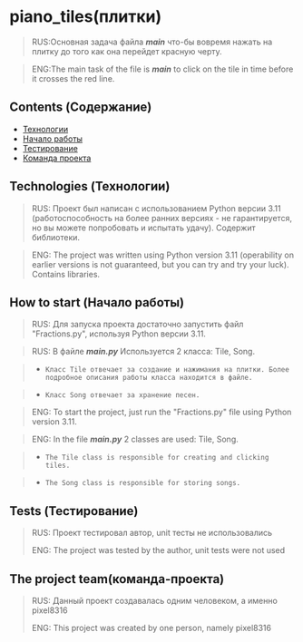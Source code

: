 # piano_tiles(плитки)
 > RUS:Основная задача файла ***main*** что-бы вовремя нажать на плитку до того как она перейдет красную черту.
 
 > ENG:The main task of the file is ***main*** to click on the tile in time before it crosses the red line.
  
## Contents (Содержание)
- [Технологии](#технологии)
- [Начало работы](#начало-работы)
- [Тестирование](#тестирование)
- [Команда проекта](#команда-проекта)

## Technologies (Технологии)
> RUS: Проект был написан с использованием Python версии 3.11 (работоспособность на более ранних версиях - не гарантируется, 
но вы можете попробовать и испытать удачу). Содержит библиотеки.

> ENG: The project was written using Python version 3.11 (operability on earlier versions is not guaranteed, 
but you can try and try your luck). Contains libraries.

## How to start (Начало работы)

> RUS: Для запуска проекта достаточно запустить файл "Fractions.py", используя Python версии 3.11. 

> RUS: В файле ***main.py*** Используется 2 класса: Tile, Song.

> - ```Класс Tile отвечает за создание и нажимания на плитки. Более подробное описания работы класса находится в файле.```

> - ```Класс Song отвечает за хранение песен.```

> ENG: To start the project, just run the "Fractions.py" file using Python version 3.11. 

> ENG: In the file ***main.py*** 2 classes are used: Tile, Song.

> - ```The Tile class is responsible for creating and clicking tiles.```

> - ```The Song class is responsible for storing songs.```

## Tests (Тестирование)
> RUS: Проект тестировал автор, unit тесты не использовались 
> 
> ENG: The project was tested by the author, unit tests were not used
## The project team(команда-проекта)
> RUS: Данный проект создавалась одним человеком, а именно pixel8316
> 
> ENG: This project was created by one person, namely pixel8316